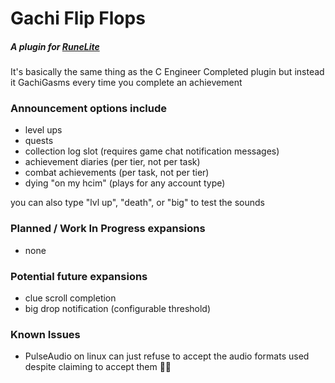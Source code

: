 # Gachi Flip Flops

##### A plugin for [RuneLite](https://runelite.net/)
It's basically the same thing as the C Engineer Completed plugin but instead it GachiGasms every time you complete an achievement

### Announcement options include
- level ups
- quests
- collection log slot (requires game chat notification messages)
- achievement diaries (per tier, not per task)
- combat achievements (per task, not per tier)
- dying "on my hcim" (plays for any account type)

you can also type "lvl up", "death", or "big" to test the sounds

### Planned / Work In Progress expansions
- none

### Potential future expansions
- clue scroll completion
- big drop notification (configurable threshold)

### Known Issues
- PulseAudio on linux can just refuse to accept the audio formats used despite claiming to accept them :man_shrugging:

